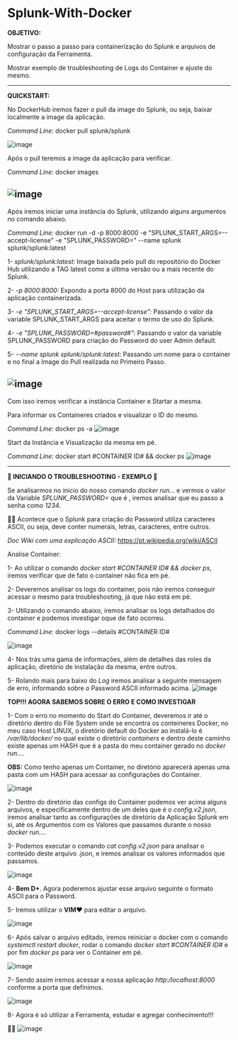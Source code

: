 # Splunk-With-Docker

**OBJETIVO:**

Mostrar o passo a passo para containerização do Splunk e arquivos de configuração da Ferramenta.

Mostrar exemplo de troubleshooting de Logs do Container e ajuste do mesmo.

------------------------------------------------------------------------------------------------------------------------------------------------------------------
**QUICKSTART:**

No DockerHub iremos fazer o pull da image do Splunk, ou seja, baixar localmente a image da aplicação.

*Command Line:* docker pull splunk/splunk

![image](https://user-images.githubusercontent.com/97455314/153449973-283cb97c-3fdc-4e9f-836e-36ee4137043d.png)

Após o pull teremos a image da aplicação para verificar.

*Command Line:* docker images

![image](https://user-images.githubusercontent.com/97455314/153450438-d583d4d5-b925-48ae-9bfa-20363ab0a6a7.png)
------------------------------------------------------------------------------------------------------------------------------------------------------------------
Após iremos iniciar uma instância do Splunk, utilizando alguns argumentos no comando abaixo.

*Command Line:* docker run -d -p 8000:8000 -e "SPLUNK_START_ARGS=--accept-license" -e "SPLUNK_PASSWORD=<password>" --name splunk splunk/splunk:latest

1- *splunk/splunk:latest:* Image baixada pelo pull do repositório do Docker Hub utilizando a TAG latest como a última versão ou a mais recente do Splunk.
  
2- *-p 8000:8000:* Expondo a porta 8000 do Host para utilização da aplicação containerizada.
  
3- *-e "SPLUNK_START_ARGS=--accept-license":* Passando o valor da variable SPLUNK_START_ARGS para aceitar o termo de uso do Splunk.
  
4- *-e "SPLUNK_PASSWORD=#password#":* Passando o valor da variable SPLUNK_PASSWORD para criação do Password do user Admin default. 
  
5- *--name splunk splunk/splunk:latest:* Passando um nome para o container e no final a Image do Pull realizada no Primeiro Passo. 
  
![image](https://user-images.githubusercontent.com/97455314/153455989-44efa683-2c20-410f-b5b7-94b2aebad63e.png)
------------------------------------------------------------------------------------------------------------------------------------------------------------------
Com isso iremos verificar a instância Container e Startar a mesma.
  
Para informar os Containeres criados e visualizar o ID do mesmo.  
  
*Command Line:* docker ps -a
![image](https://user-images.githubusercontent.com/97455314/153454570-7a4c8e52-1d45-4595-8e55-1b9571cdd933.png)
  
Start da Instância e Visualização da mesma em pé.
  
*Command Line:* docker start #CONTAINER ID# && docker ps
![image](https://user-images.githubusercontent.com/97455314/153455181-42aa9460-d7b6-4c5f-804c-ec5b98913d1e.png)
  
------------------------------------------------------------------------------------------------------------------------------------------------------------------
**🚀 INICIANDO O TROUBLESHOOTING - EXEMPLO 🚀**
  
Se analisarmos no inicio do nosso comando *docker run...* e vermos o valor da Variable *SPLUNK_PASSWORD=<password>* que é <password>, iremos analisar que eu passo a senha como *1234*.

💭🤔 Acontece que o Splunk para criação do Password utiliza caracteres ASCII, ou seja, deve conter numerais, letras, caracteres, entre outros.
  
*Doc Wiki com uma explicação ASCII:* https://pt.wikipedia.org/wiki/ASCII
  
Analise Container:

1- Ao utilizar o comando *docker start #CONTAINER ID# && docker ps*, iremos verificar que de fato o container não fica em pé.
  
2- Deveremos analisar os logs do container, pois não iremos conseguir acessar o mesmo para troubleshooting, já que não está em pé.
  
3- Utilizando o comando abaixo, iremos analisar os logs detalhados do container e podemos investigar oque de fato ocorreu.

*Command Line*: docker logs --details #CONTAINER ID#
  
 ![image](https://user-images.githubusercontent.com/97455314/153459593-a6070784-3026-4a46-8c71-aa69df8ac56e.png)

4- Nos trás uma gama de informações, além de detalhes das roles da aplicação, diretório de instalação da mesma, entre outros.
  
5- Rolando mais para baixo do *Log* iremos analisar a seguinte mensagem de erro, informando sobre o Password ASCII informado acima.
![image](https://user-images.githubusercontent.com/97455314/153460191-4ade10f2-7d72-4087-8bcd-0e17c668d75c.png)

**TOP!!! AGORA SABEMOS SOBRE O ERRO E COMO INVESTIGAR**
  
1- Com o erro no momento do Start do Container, deveremos ir até o diretório dentro do File System onde se encontra os conteineres Docker, no meu caso Host LINUX, o diretório default do Docker ao instalá-lo é */var/lib/docker/* no qual existe o diretório *containers* e dentro deste caminho existe apenas um HASH que é a pasta do meu container gerado no *docker run...*.
  
**OBS:** Como tenho apenas um Container, no diretório aparecerá apenas uma pasta com um HASH para acessar as configurações do Container.  
  
![image](https://user-images.githubusercontent.com/97455314/153462361-70bdf824-2f94-4195-9f47-00aa60b023d2.png)
  
2- Dentro do diretório das configs do Container podemos ver acima alguns arquivos, e especificamente dentro de um deles que é o *config.v2.json*, iremos analisar tanto as configurações de diretório da Aplicação Splunk em si, até os Argumentos com os Valores que passamos durante o nosso *docker run...*.
  
3- Podemos executar o comando *cat config.v2.json* para analisar o conteúdo deste arquivo .json, e iremos analisar os valores informados que passamos.
  
![image](https://user-images.githubusercontent.com/97455314/153463405-c6e63def-ea57-4208-82f5-996e5a1cf7a3.png)

4- **Bem D+**. Agora poderemos ajustar esse arquivo seguinte o formato ASCII para o Password.
  
5- Iremos utilizar o **VIM❤️** para editar o arquivo.
  
![image](https://user-images.githubusercontent.com/97455314/153464318-cd987c6f-c491-4bfe-b048-b0e2c3f4c97d.png)

6- Após salvar o arquivo editado, iremos reiniciar o docker com o comando *systemctl restart docker*, rodar o comando *docker start #CONTAINER ID#* e por fim *docker ps* para ver o Container em pé.
 
![image](https://user-images.githubusercontent.com/97455314/153465940-bca1f91c-1efe-4dd7-b99d-7620eeedba60.png)

7- Sendo assim iremos acessar a nossa aplicação *http:/localhost:8000* conforme a porta que definimos.
 
![image](https://user-images.githubusercontent.com/97455314/153466390-b62272ab-3bf3-4471-92bf-910b5aa1274e.png)

8- Agora é só utilizar a Ferramenta, estudar e agregar conhecimento!!!
  
🚀🚀
![image](https://user-images.githubusercontent.com/97455314/153466662-7a37dcba-c972-4e4a-a3f2-4b9cea273722.png)
  
  
  
 
  
  
  
  
  
  
  


